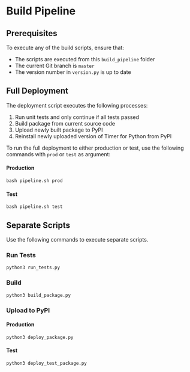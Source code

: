 # Build Pipeline
## Prerequisites
To execute any of the build scripts, ensure that:

* The scripts are executed from this `build_pipeline` folder
* The current Git branch is `master`
* The version number in `version.py` is up to date

## Full Deployment
The deployment script executes the following processes:

1. Run unit tests and only continue if all tests passed
2. Build package from current source code
3. Upload newly built package to PyPI
4. Reinstall newly uploaded version of Timer for Python from PyPI

To run the full deployment to either production or test, use the following commands with `prod` or `test` as argument:

#### Production
```shell
bash pipeline.sh prod
```

#### Test
```shell
bash pipeline.sh test
```

## Separate Scripts
Use the following commands to execute separate scripts.

### Run Tests
```shell
python3 run_tests.py
```

### Build
```shell
python3 build_package.py
```

### Upload to PyPI
#### Production
```shell
python3 deploy_package.py
```

#### Test
```shell
python3 deploy_test_package.py
```
